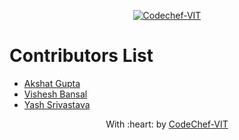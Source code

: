 <p align="center"><a href="https://www.codechefvit.com" target="_blank"><img src="https://s3.amazonaws.com/codechef_shared/sites/all/themes/abessive/logo-3.png" title="CodeChef-VIT" alt="Codechef-VIT"></a>
</p>

# Contributors List
* [Akshat Gupta](https://github.com/akshatvg)
* [Vishesh Bansal](https://github.com/VisheshBansal)
* [Yash Srivastava](https://github.com/yashsrivastava17)

<p align="center">
	With :heart: by <a href="https://www.codechefvit.com" target="_blank">CodeChef-VIT</a>
</p>
